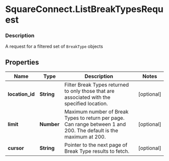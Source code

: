 # SquareConnect.ListBreakTypesRequest

### Description

A request for a filtered set of `BreakType` objects

## Properties
Name | Type | Description | Notes
------------ | ------------- | ------------- | -------------
**location_id** | **String** | Filter Break Types returned to only those that are associated with the specified location. | [optional] 
**limit** | **Number** | Maximum number of Break Types to return per page. Can range between 1 and 200. The default is the maximum at 200. | [optional] 
**cursor** | **String** | Pointer to the next page of Break Type results to fetch. | [optional] 


